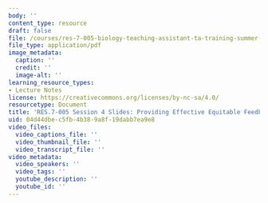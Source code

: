 ```yaml
---
body: ''
content_type: resource
draft: false
file: /courses/res-7-005-biology-teaching-assistant-ta-training-summer-2020/session-4_-providing-effective-_-equitable-feedback_edited_processed.pdf
file_type: application/pdf
image_metadata:
  caption: ''
  credit: ''
  image-alt: ''
learning_resource_types:
- Lecture Notes
license: https://creativecommons.org/licenses/by-nc-sa/4.0/
resourcetype: Document
title: 'RES.7-005 Session 4 Slides: Providing Effective Equitable Feedback'
uid: 04d44dbe-c5fb-4b38-9a8f-19dabb7ea9e8
video_files:
  video_captions_file: ''
  video_thumbnail_file: ''
  video_transcript_file: ''
video_metadata:
  video_speakers: ''
  video_tags: ''
  youtube_description: ''
  youtube_id: ''
---
```

